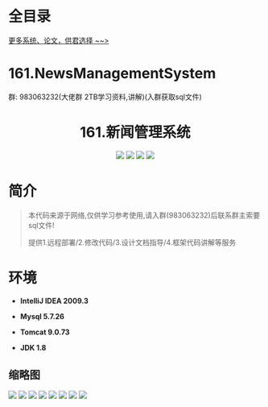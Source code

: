 # 全目录

[更多系统、论文，供君选择 ~~>](https://www.yuque.com/wisebit/blog)
# 161.NewsManagementSystem

<p>群: 983063232(大佬群 2TB学习资料,讲解)(入群获取sql文件)</p>

<p><h1 align="center">161.新闻管理系统</h1></p>


<p align="center">
	<img src="https://img.shields.io/badge/jdk-1.8-orange.svg"/>
    <img src="https://img.shields.io/badge/spring-5.x-lightgrey.svg"/>
    <img src="https://img.shields.io/badge/springmvc-3.x-blue.svg"/>
    <img src="https://img.shields.io/badge/mybatis-5.x-yellow.svg"/>
</p>

# 简介


> 本代码来源于网络,仅供学习参考使用,请入群(983063232)后联系群主索要sql文件!
>
> 提供1.远程部署/2.修改代码/3.设计文档指导/4.框架代码讲解等服务




# 环境

- <b>IntelliJ IDEA 2009.3</b>

- <b>Mysql 5.7.26</b>

- <b>Tomcat 9.0.73</b>

- <b>JDK 1.8</b>




## 缩略图


![](https://bitwise.oss-cn-heyuan.aliyuncs.com/2024/9/10/47d92dae-b372-4e6e-b1e9-fdba09667f1f.png)
![](https://bitwise.oss-cn-heyuan.aliyuncs.com/2024/9/10/70dfe1e6-e523-428b-8f64-3d235c855e27.png)
![](https://bitwise.oss-cn-heyuan.aliyuncs.com/2024/9/10/2a94a04f-d3bf-4501-80f1-7471e660b209.png)
![](https://bitwise.oss-cn-heyuan.aliyuncs.com/2024/9/10/9fddd3dd-8879-4135-9d4d-7a2367baacc8.png)
![](https://bitwise.oss-cn-heyuan.aliyuncs.com/2024/9/10/3b95f5fe-dc7f-419b-8aeb-68907888f3de.png)
![](https://bitwise.oss-cn-heyuan.aliyuncs.com/2024/9/10/7ad471e7-8c97-4842-9f02-f690f0b440c7.png)
![](https://bitwise.oss-cn-heyuan.aliyuncs.com/2024/9/10/cd0fa7e2-e634-4d58-b371-ba11b335d859.png)
![](https://bitwise.oss-cn-heyuan.aliyuncs.com/2024/9/10/96487349-3325-452e-ba83-76a6e257e2a8.png)



